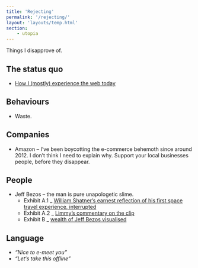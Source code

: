 ```yaml
---
title: 'Rejecting'
permalink: '/rejecting/'
layout: 'layouts/temp.html'
section:
    - utopia
---
```


Things I disapprove of.

## The status quo

- [How I (mostly) experience the web today](https://how-i-experience-web-today.com/)

## Behaviours

- Waste.

## Companies

- Amazon – I’ve been boycotting the e-commerce behemoth since around 2012. I don’t think I need to explain why. Support your local businesses people, before they disappear.

## People

- Jeff Bezos – the man is pure unapologetic slime.
  - Exhibit A.1 _ [William Shatner’s earnest reflection of his first space travel experience, interrupted](https://video.twimg.com/ext_tw_video/1695687028762148864/pu/vid/1280x720/efhD-pisu3w5mj_B.mp4?tag=12)
  - Exhibit A.2 _ [Limmy’s commentary on the clip](https://www.youtube.com/watch?v=raYyKM9wQAc)
  - Exhibit B _ [wealth of Jeff Bezos visualised](https://mkorostoff.github.io/1-pixel-wealth/)

## Language

- *“Nice to e-meet you”*
- *“Let‘s take this offline”*